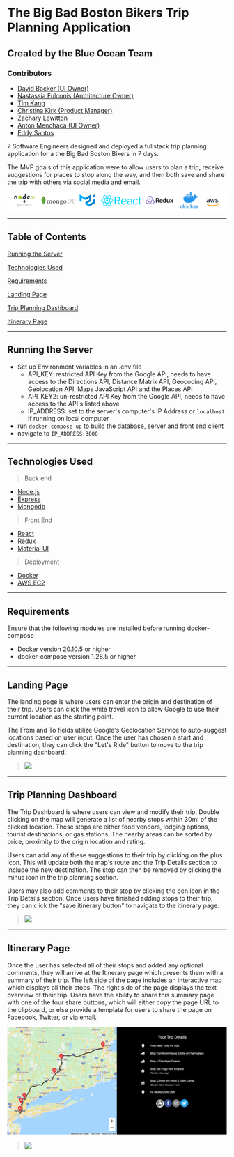 # The Big Bad Boston Bikers Trip Planning Application
## Created by the Blue Ocean Team

### Contributors
- [David Backer (UI Owner)](https://github.com/DBDavidBacker)
- [Nastassia Fulconis (Architecture Owner)](https://github.com/nastassiafulconis)
- [Tim Kang](https://github.com/tikangcs)
- [Christina Kirk (Product Manager)](https://github.com/KirkNotCaptain)
- [Zachary Lewitton](https://github.com/zlewitton)
- [Anton Menchaca (UI Owner)](https://github.com/amenchaca100)
- [Eddy Santos](https://github.com/EddySantos07)

7 Software Engineers designed and deployed a fullstack trip planning application for a the Big Bad Boston Bikers in 7 days.

The MVP goals of this application were to allow users to plan a trip, receive suggestions for places to stop along the way, and then both save and share the trip with others via social media and email.

![Blue Ocean Logos](./read-me-imgs/BlueOceanLogos.png)

---

## Table of Contents
[Running the Server](#running-the-server)

[Technologies Used](#technologies-used)

[Requirements](#requirements)

[Landing Page](#landing-page)

[Trip Planning Dashboard](#trip-planning-dashboard)

[Itinerary Page](#itinerary-page)

---

## Running the Server
- Set up Environment variables in an .env file
  - API_KEY: restricted API Key from the Google API, needs to have access to the Directions API, Distance Matrix API, Geocoding API, Geolocation API, Maps JavaScript API and the Places API
  - API_KEY2: un-restricted API Key from the Google API, needs to have access to the API's listed above
  - IP_ADDRESS: set to the server's computer's IP Address or `localhost` if running on local computer
- run `docker-compose up` to build the database, server and front end client
- navigate to `IP_ADDRESS:3000`

---

## Technologies Used
> Back end
- [Node.js](https://nodejs.org/en/)
- [Express](http://expressjs.com/)
- [Mongodb](https://www.mongodb.com/)

> Front End
- [React](https://reactjs.org/)
- [Redux](https://react-redux.js.org/)
- [Material UI](https://material-ui.com/)

> Deployment
- [Docker](https://www.docker.com/)
- [AWS EC2](https://aws.amazon.com/)

---

## Requirements
Ensure that the following modules are installed before running docker-compose

- Docker version 20.10.5 or higher
- docker-compose version 1.28.5 or higher

---

## Landing Page
The landing page is where users can enter the origin and destination of their trip. Users can click the white travel icon to allow Google to use their current location as the starting point.

The From and To fields utilize Google's Geolocation Service to auto-suggest locations based on user input. Once the user has chosen a start and destination, they can click the "Let's Ride" button to move to the trip planning dashboard.


> ![](READMEGIF/landingPage.gif)
---

## Trip Planning Dashboard

The Trip Dashboard is where users can view and modify their trip. Double clicking on the map will generate a list of nearby stops within 30mi of the clicked location. These stops are either food vendors, lodging options, tourist destinations, or gas stations. The nearby areas can be sorted by price, proximity to the origin location and rating.

Users can add any of these suggestions to their trip by clicking on the plus icon. This will update both the map's route and the Trip Details section to include the new destination. The stop can then be removed by clicking the minus icon in the trip planning section.

Users may also add comments to their stop by clicking the pen icon in the Trip Details section. Once users have finished adding stops to their trip, they can click the "save itinerary button" to navigate to the itinerary page.

<!-- They can remove the stop from their trip by selecting the remove icon near the stop. The destinations in the trip details will always reflect the order displayed on the route.  -->


> ![](READMEGIF/tripPlanner.gif)
---

## Itinerary Page
Once the user has selected all of their stops and added any optional comments, they will arrive at the Itinerary page which presents them with a summary of their trip. The left side of the page includes an interactive map which displays all their stops. The right side of the page displays the text overview of their trip. Users have the ability to share this summary page with one of the four share buttons, which will either copy the page URL to the clipboard, or else provide a template for users to share the page on Facebook, Twitter, or via email.

![Itinerary](./read-me-imgs/Itinerary.png)

> ![](READMEGIF/itinerary.gif)

